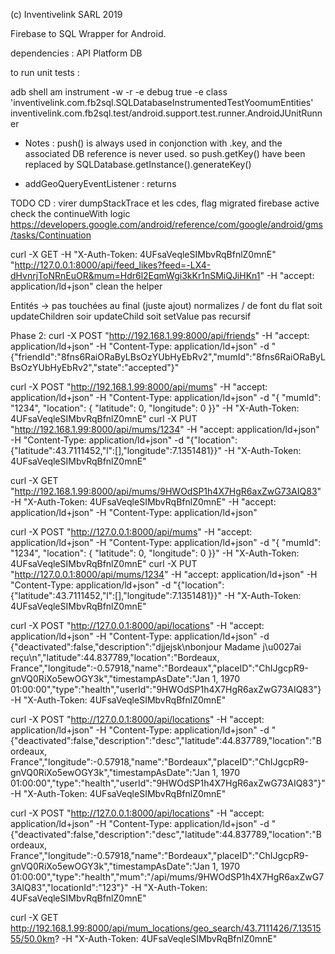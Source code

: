 (c) Inventivelink SARL 2019

Firebase to SQL Wrapper for Android.

dependencies : API Platform DB

to run unit tests : 

adb shell am instrument -w -r   -e debug true -e class 'inventivelink.com.fb2sql.SQLDatabaseInstrumentedTestYoomumEntities' inventivelink.com.fb2sql.test/android.support.test.runner.AndroidJUnitRunner





- Notes : push() is always used in conjonction with .key, and the associated DB reference is never used. 
so push.getKey() have been replaced by SQLDatabase.getInstance().generateKey()


- addGeoQueryEventListener : returns 


TODO CD : 
virer dumpStackTrace et les cdes, 
flag migrated
firebase active
check the continueWith logic https://developers.google.com/android/reference/com/google/android/gms/tasks/Continuation




curl -X GET -H "X-Auth-Token: 4UFsaVeqleSIMbvRqBfnlZ0mnE" "http://127.0.0.1:8000/api/feed_likes?feed=-LX4-dHvnrjToNRnEuOR&mum=Hdr6l2EqmWgi3kKr1nSMiQJiHKn1" -H "accept: application/ld+json"
clean the helper

Entités -> pas touchées au final (juste ajout)
normalizes / de font du flat soit updateChildren soir updateChild soit setValue pas recursif

Phase 2: 
curl -X POST "http://192.168.1.99:8000/api/friends" -H "accept: application/ld+json" -H "Content-Type: application/ld+json" -d "{\"friendId\":\"8fns6RaiORaByLBsOzYUbHyEbRv2\",\"mumId\":\"8fns6RaiORaByLBsOzYUbHyEbRv2\",\"state\":\"accepted\"}"

curl -X POST "http://192.168.1.99:8000/api/mums" -H "accept: application/ld+json" -H "Content-Type: application/ld+json" -d "{ \"mumId\": \"1234\", \"location\": { \"latitude\": 0, \"longitude\": 0 }}" -H "X-Auth-Token: 4UFsaVeqleSIMbvRqBfnlZ0mnE"
curl -X PUT "http://192.168.1.99:8000/api/mums/1234" -H "accept: application/ld+json" -H "Content-Type: application/ld+json" -d "{\"location\":{\"latitude\":43.7111452,\"l\":[],\"longitude\":7.1351481}}" -H "X-Auth-Token: 4UFsaVeqleSIMbvRqBfnlZ0mnE"

curl -X GET "http://192.168.1.99:8000/api/mums/9HWOdSP1h4X7HgR6axZwG73AIQ83" -H "X-Auth-Token: 4UFsaVeqleSIMbvRqBfnlZ0mnE" -H "accept: application/ld+json" -H "Content-Type: application/ld+json" 



curl -X POST "http://127.0.0.1:8000/api/mums" -H "accept: application/ld+json" -H "Content-Type: application/ld+json" -d "{ \"mumId\": \"1234\", \"location\": { \"latitude\": 0, \"longitude\": 0 }}" -H "X-Auth-Token: 4UFsaVeqleSIMbvRqBfnlZ0mnE"
curl -X PUT "http://127.0.0.1:8000/api/mums/1234" -H "accept: application/ld+json" -H "Content-Type: application/ld+json" -d "{\"location\":{\"latitude\":43.7111452,\"l\":[],\"longitude\":7.1351481}}" -H "X-Auth-Token: 4UFsaVeqleSIMbvRqBfnlZ0mnE"

curl -X POST "http://127.0.0.1:8000/api/locations" -H "accept: application/ld+json" -H "Content-Type: application/ld+json" -d  {"deactivated":false,"description":"djjejsk\nbonjour Madame j\u0027ai reçu\n","latitude":44.837789,"location":"Bordeaux, France","longitude":-0.57918,"name":"Bordeaux","placeID":"ChIJgcpR9-gnVQ0RiXo5ewOGY3k","timestampAsDate":"Jan 1, 1970 01:00:00","type":"health","userId":"9HWOdSP1h4X7HgR6axZwG73AIQ83"} -H "X-Auth-Token: 4UFsaVeqleSIMbvRqBfnlZ0mnE"

curl -X POST "http://127.0.0.1:8000/api/locations" -H "accept: application/ld+json" -H "Content-Type: application/ld+json" -d "{\"deactivated\":false,\"description\":\"desc\",\"latitude\":44.837789,\"location\":\"Bordeaux, France\",\"longitude\":-0.57918,\"name\":\"Bordeaux\",\"placeID\":\"ChIJgcpR9-gnVQ0RiXo5ewOGY3k\",\"timestampAsDate\":\"Jan 1, 1970 01:00:00\",\"type\":\"health\",\"userId\":\"9HWOdSP1h4X7HgR6axZwG73AIQ83\"}" -H "X-Auth-Token: 4UFsaVeqleSIMbvRqBfnlZ0mnE"



curl -X POST "http://127.0.0.1:8000/api/locations" -H "accept: application/ld+json" -H "Content-Type: application/ld+json" -d "{\"deactivated\":false,\"description\":\"desc\",\"latitude\":44.837789,\"location\":\"Bordeaux, France\",\"longitude\":-0.57918,\"name\":\"Bordeaux\",\"placeID\":\"ChIJgcpR9-gnVQ0RiXo5ewOGY3k\",\"timestampAsDate\":\"Jan 1, 1970 01:00:00\",\"type\":\"health\",\"mum\":\"/api/mums/9HWOdSP1h4X7HgR6axZwG73AIQ83\",\"locationId\":\"123\"}" -H "X-Auth-Token: 4UFsaVeqleSIMbvRqBfnlZ0mnE"


curl -X GET http://192.168.1.99:8000/api/mum_locations/geo_search/43.7111426/7.1351555/50.0km? -H "X-Auth-Token: 4UFsaVeqleSIMbvRqBfnlZ0mnE"


